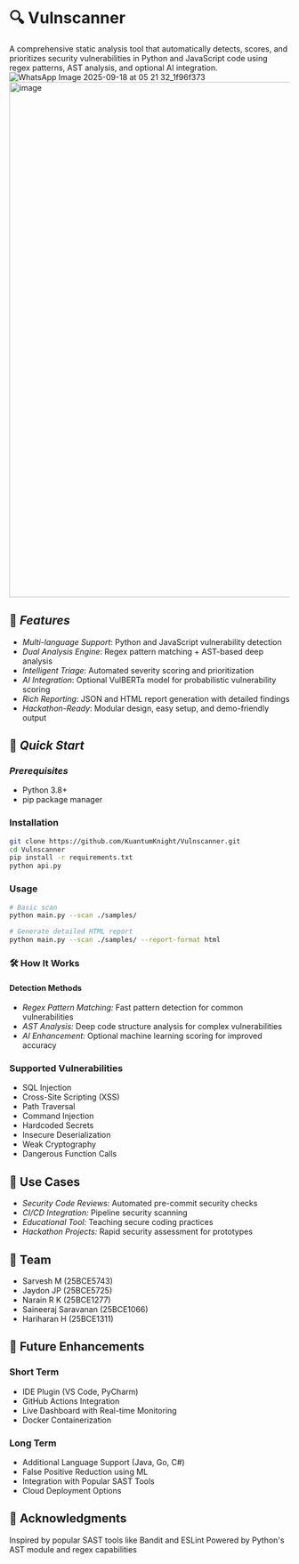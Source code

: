 # 🔍 Vulnscanner
A comprehensive static analysis tool that automatically detects, scores, and prioritizes security vulnerabilities in Python and JavaScript code using regex patterns, AST analysis, and optional AI integration.
![WhatsApp Image 2025-09-18 at 05 21 32_1f96f373](https://github.com/user-attachments/assets/096925d4-3fa8-46c1-b872-5f607f85f921)
<img width="1734" height="927" alt="image" src="https://github.com/user-attachments/assets/c97ff6b0-8afc-4f6d-b198-dc88ff99aedb" />



## 🌟 *Features*

- *Multi-language Support*: Python and JavaScript vulnerability detection
- *Dual Analysis Engine*: Regex pattern matching + AST-based deep analysis
- *Intelligent Triage*: Automated severity scoring and prioritization
- *AI Integration*: Optional VulBERTa model for probabilistic vulnerability scoring
- *Rich Reporting*: JSON and HTML report generation with detailed findings
- *Hackathon-Ready*: Modular design, easy setup, and demo-friendly output

## 🚀 *Quick Start*

### *Prerequisites*
- Python 3.8+
- pip package manager

### Installation
```bash
git clone https://github.com/KuantumKnight/Vulnscanner.git
cd Vulnscanner
pip install -r requirements.txt
python api.py
```
### Usage
```bash
# Basic scan
python main.py --scan ./samples/

# Generate detailed HTML report
python main.py --scan ./samples/ --report-format html
```
### 🛠 How It Works
#### Detection Methods
- *Regex Pattern Matching:*  Fast pattern detection for common vulnerabilities
- *AST Analysis:*  Deep code structure analysis for complex vulnerabilities
- *AI Enhancement:*  Optional machine learning scoring for improved accuracy
### Supported Vulnerabilities
- SQL Injection
- Cross-Site Scripting (XSS)
- Path Traversal
- Command Injection
- Hardcoded Secrets
- Insecure Deserialization
- Weak Cryptography
- Dangerous Function Calls

## 🎯 Use Cases
- *Security Code Reviews:* Automated pre-commit security checks
- *CI/CD Integration:* Pipeline security scanning
- *Educational Tool:* Teaching secure coding practices
- *Hackathon Projects:* Rapid security assessment for prototypes
## 👥 Team
- Sarvesh M (25BCE5743)
- Jaydon JP (25BCE5725)
- Narain R K (25BCE1277)
- Saineeraj Saravanan (25BCE1066)
- Hariharan H (25BCE1311)
## 🚀 Future Enhancements
### Short Term
- IDE Plugin (VS Code, PyCharm)
- GitHub Actions Integration
- Live Dashboard with Real-time Monitoring
- Docker Containerization
### Long Term
- Additional Language Support (Java, Go, C#)
- False Positive Reduction using ML
- Integration with Popular SAST Tools
- Cloud Deployment Options

## 🙏 Acknowledgments

Inspired by popular SAST tools like Bandit and ESLint
Powered by Python's AST module and regex capabilities

